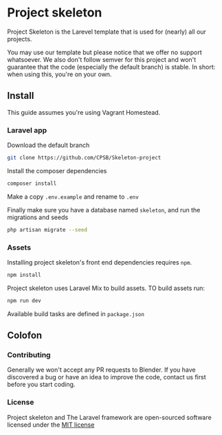 # Project skeleton

Project Skeleton is the Larevel template that is used for (nearly) all our projects. 

You may use our template but please notice that we offer no support whatsoever. We also don't follow 
semver for this project and won't guarantee that the code (especially the default branch) is stable.
In short: when using this, you're on your own. 

## Install 

This guide assumes you're using Vagrant Homestead. 

### Laravel app 

Download the default branch 

```bash
git clone https://github.com/CPSB/Skeleton-project
```

Install the composer dependencies 

```bash 
composer install
```

Make a copy `.env.example` and rename to `.env`

Finally make sure you have a database named `skeleton`, and run the migrations and seeds

```bash
php artisan migrate --seed
```

### Assets 

Installing project skeleton's front end dependencies requires `npm`.

```bash
npm install
```

Project skeleton uses Laravel Mix to build assets. TO build assets run: 

```bash
npm run dev
```

Available build tasks are defined in `package.json`

## Colofon

### Contributing

Generally we won't accept any PR requests to Blender. If you have discovered a bug or have an idea to improve the code, contact us first before you start coding.

### License

Project skeleton and The Laravel framework are open-sourced software licensed under the [MIT license](http://opensource.org/licenses/MIT)


